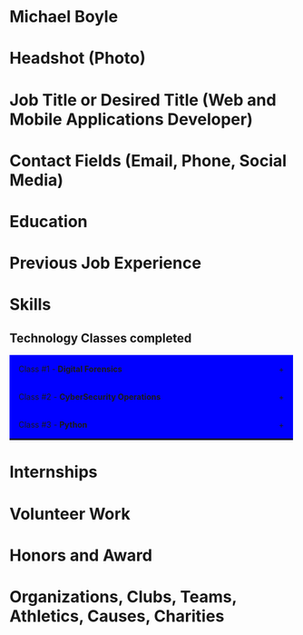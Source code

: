 # Michael Boyle
# Headshot (Photo)
# Job Title or Desired Title (Web and Mobile Applications Developer)
# Contact Fields (Email, Phone, Social Media)

# Education
# Previous Job Experience
# Skills

<style>

.accordion {
  max-width: 500px;
  border: 1px solid 0000FF;
  border-bottom: none;
}

.accordion:last-child {
  border-bottom: 1px solid #1c1c1c;
}

.Header {
  display: flex;
  padding: 16px;
  cursor: pointer;
  background-color: 0000FF;
}

.Title {
  flex: 1;
}

.Icon: {
  width: 16px;
}

.Content {
  padding: 16px;
}

.Content {
  display: none;
}


</style>



<section id="Classes-I've-Taken">

<h2>Technology Classes completed</h2>

<div class="accordion">
    <div class="Header">
      <div class="Title">Class #1 - <strong>Digital Forensics</strong></div>
      <span class="Icon">+</span>
    </div>
    <div class="Content">
        <ul>
          <h1>What I did in this class:</h1>

          <li>Learned how to Investigate a Image file</li>
          <li>How to pull evidence from a file</li>
          <li>Used FTK Imager, Axiom, and other forensic tools</li>

        </ul>
    </div>
</div>

<div class="accordion">
    <div class="Header">
      <div class="Title">Class #2 - <strong>CyberSecurity Operations</strong></div>
      <span class="Icon">+</span>
    </div>
    <div class="Content">
      <ul>
        <h1>What I did in this class:</h1>

        <li>Learned types of attacks on computers</li>
        <li>Now have a good understanding of how this class and cloud computing are closely intertwined</li>
        <li>Had great teacher who was well diversed and gave real life examples</li>

      </ul>
    </div>
</div>

<div class="accordion">
    <div class="Header">
      <div class="Title">Class #3 - <strong>Python</strong></div>
      <span class="Icon">+</span>
    </div>
    <div class="Content">
      <ul>
        <h1>What I did in this class</h1>

        <li>Learned the basic commands of Python</li>
        <li>I was able to learn how to problem solve and analyze intricute coding</li>
        <li>In the end I was able to build the game Snake!</li>

      </ul>
    </div>
</div>


</section>


<script>

const Headers = document.getElementsByClassName('Header');
const Contents = document.getElementsByClassName('Content');
const Icons = document.getElementsByClassName('Icon');

for (let i = 0; i < Headers.length; i++) {
  Headers[i].addEventListener('click', () => {
    Contents[i].style.display = Contents[i].style.display == 'block' ? 'none' : 'block';
    Icons[i].innerHTML = Contents[i].style.display == 'block' ? '-' : '+';
  });
}

</script>


# Internships
# Volunteer Work

# Honors and Award
# Organizations, Clubs, Teams, Athletics, Causes, Charities
